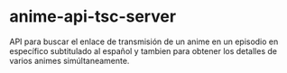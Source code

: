 # anime-api-tsc-server
API para buscar el enlace de transmisión de un anime en un episodio en específico subtitulado al español y tambien para obtener los detalles de varios animes simúltaneamente.

